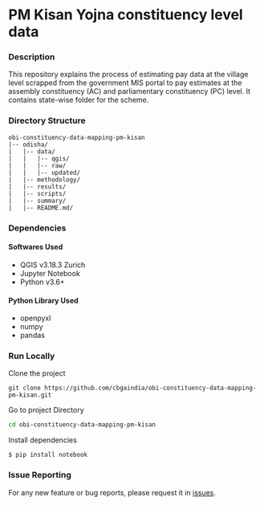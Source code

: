 # PM Kisan Yojna constituency level data

### Description
This repository explains the process of estimating pay data at the village level scrapped from the government MIS portal to pay estimates at the assembly constituency (AC) and parliamentary constituency (PC) level. It contains state-wise folder for the scheme.

### Directory Structure


    obi-constituency-data-mapping-pm-kisan
    |-- odisha/
    |   |-- data/
    |   |   |-- qgis/
    |   |   |-- raw/
    |   |   |-- updated/  
    |   |-- methodology/                     
    |   |-- results/                   
    |   |-- scripts/               
    |   |-- summary/      
    |   |-- README.md/

### Dependencies
#### Softwares Used

* QGIS v3.18.3 Zurich
* Jupyter Notebook
* Python v3.6+

#### Python Library Used
* openpyxl
* numpy
* pandas

### Run Locally
Clone the project

```
git clone https://github.com/cbgaindia/obi-constituency-data-mapping-pm-kisan.git
```

Go to project Directory

```bash
cd obi-constituency-data-mapping-pm-kisan
```
Install dependencies
```
$ pip install notebook
```

### Issue Reporting

For any new feature or bug reports, please request it in [issues](https://github.com/cbgaindia/obi-constituency-data-mapping-pm-kisan/issues).
